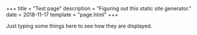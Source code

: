 +++
title = "Test page"
description = "Figuring out this static site generator."
date = 2018-11-17
template = "page.html"
+++

Just typing some things here to see how they are displayed.
